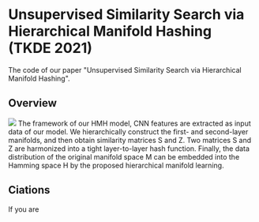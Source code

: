 # Unsupervised Similarity Search via Hierarchical Manifold Hashing (TKDE 2021)
The code of our paper "Unsupervised Similarity Search via Hierarchical Manifold Hashing".

## Overview
![](https://github.com/Xiaoqin-Wang/HMH/blob/master/framework.png)
The framework of our HMH model, CNN features are extracted as input data of our model. We hierarchically construct the first- and second-layer manifolds, and then obtain similarity matrices S and Z. Two matrices S and Z are harmonized into a tight layer-to-layer hash function. Finally, the data distribution of the original manifold space M can be embedded into the Hamming space H by the proposed hierarchical manifold learning.

## Ciations
If you are 
